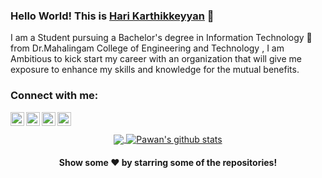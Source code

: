 ### Hello World! This is [Hari Karthikkeyyan](https://vigilant-keller-c956bf.netlify.app/) 👋 

<!-- <p align="left"> <img src="https://komarev.com/ghpvc/?username=Harikarthyk" alt="Harikarthyk" /> </p> -->

I am a Student pursuing a Bachelor's degree in Information Technology 🎒 from Dr.Mahalingam College of Engineering and Technology , I am Ambitious to kick start my career with an organization that will give me exposure to enhance my skills and knowledge for the mutual benefits.

### Connect with me: 

<a href="https://www.linkedin.com/in/harikarthyk/">
  <img align="left" alt="Linkdein" width="22px" src="https://cdn.jsdelivr.net/npm/simple-icons@v3/icons/linkedin.svg" />
</a>
<a href="https://github.com/harikarthyk">
  <img align="left" alt="Github" width="22px" src="https://cdn.jsdelivr.net/npm/simple-icons@v3/icons/github.svg" />
</a>

<a href="https://github.com/Harikarthyk">
  <img align="left" alt="Instagram" width="22px" src="https://cdn.jsdelivr.net/npm/simple-icons@v3/icons/instagram.svg" />
</a> 
<a href="https://www.facebook.com/hari.karthyk/">
  <img align="left" alt="Facebook" width="22px" src="https://cdn.jsdelivr.net/npm/simple-icons@v3/icons/facebook.svg" />
</a>
<br>
<br>

<center>
<a href="https://github.com/Harikarthyk">
  <img align="center" src="https://github-readme-stats.vercel.app/api/top-langs/?username=harikarthyk&theme=light&hide_langs_below=1" />
</a>
<a href="https://github.com/Harikarthyk">
 <img align="center" src="https://github-readme-stats.vercel.app/api?username=Harikarthyk&show_icons=true&theme=light&line_height=27" alt="Pawan's github stats"/>
</a>
</center>

<p align="center">
 <h4 align="center">Show some ❤️ by starring some of the repositories!</h4>
</p>
